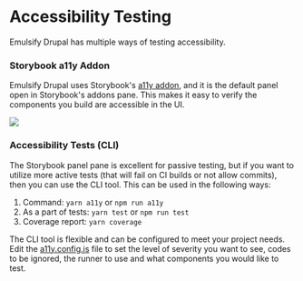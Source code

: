# Accessibility Testing

Emulsify Drupal has multiple ways of testing accessibility.

### Storybook a11y Addon

Emulsify Drupal uses Storybook's [a11y addon](https://github.com/storybookjs/storybook/tree/master/addons/a11y), and it is the default panel open in Storybook's addons pane. This makes it easy to verify the components you build are accessible in the UI. 

![](../.gitbook/assets/screen-shot-2020-07-14-at-9.12.49-am.png)

### Accessibility Tests \(CLI\)

The Storybook panel pane is excellent for passive testing, but if you want to utilize more active tests \(that will fail on CI builds or not allow commits\), then you can use the CLI tool. This can be used in the following ways:

1. Command: `yarn a11y` or `npm run a11y` 
2. As a part of tests: `yarn test` or `npm run test` 
3. Coverage report: `yarn coverage` 

The CLI tool is flexible and can be configured to meet your project needs. Edit the [a11y.config.js](https://github.com/emulsify-ds/emulsify-drupal/blob/2.x/a11y.config.js) file to set the level of severity you want to see, codes to be ignored, the runner to use and what components you would like to test.

